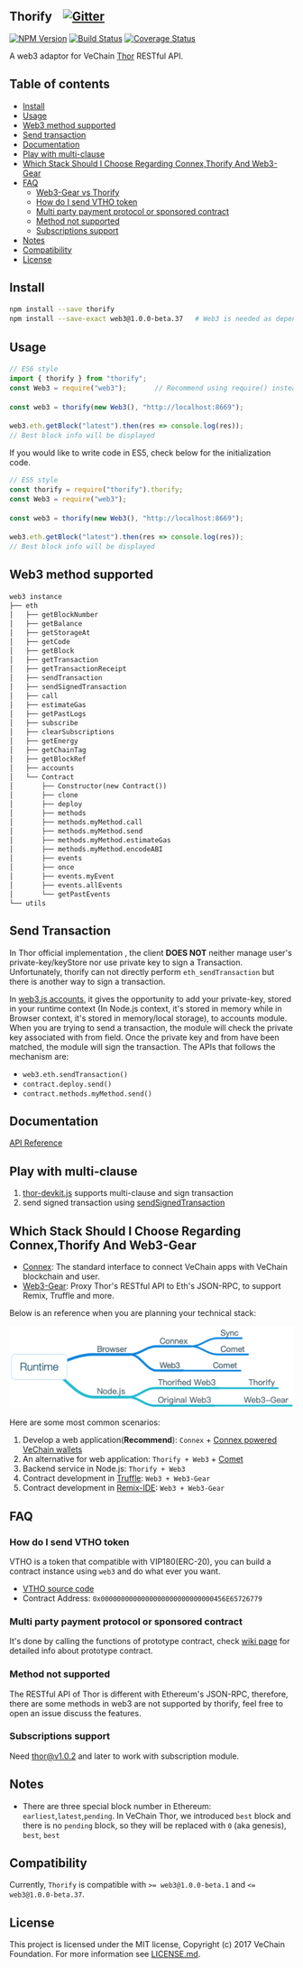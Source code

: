 ## Thorify &nbsp;&nbsp; [![Gitter](https://badges.gitter.im/vechain/thor.svg)](https://gitter.im/vechain/thor?utm_source=badge&utm_medium=badge&utm_campaign=pr-badge)

[![NPM Version](https://badge.fury.io/js/thorify.svg)](https://www.npmjs.com/package/thorify)
[![Build Status](https://travis-ci.org/vechain/thorify.svg)](https://travis-ci.org/vechain/thorify)
[![Coverage Status](https://coveralls.io/repos/github/vechain/thorify/badge.svg?branch=master)](https://coveralls.io/github/vechain/thorify?branch=master)

A web3 adaptor for VeChain [Thor](https://github.com/vechain/thor) RESTful API.


## Table of contents

* [Install](#install)
* [Usage](#usage)
* [Web3 method supported](#web3-method-supported)
* [Send transaction](#send-transaction)
* [Documentation](https://thorify.vecha.in)
* [Play with multi-clause](#play-with-multi-clause)
* [Which Stack Should I Choose Regarding Connex,Thorify And Web3-Gear](#which-stack-should-i-choose-regarding-connexthorify-and-web3-gear)
* [FAQ](#faq)
    * [Web3-Gear vs Thorify](#web3-gear-vs-thorify)
    * [How do I send VTHO token](#how-do-i-send-vtho-token)
    * [Multi party payment protocol or sponsored contract](#multi-party-payment-protocol-or-sponsored-contract)
    * [Method not supported](#method-not-supported)
    * [Subscriptions support](#subscriptions-support)
* [Notes](#notes)
* [Compatibility](#compatibility)
* [License](#License)

## Install

``` bash
npm install --save thorify
npm install --save-exact web3@1.0.0-beta.37   # Web3 is needed as dependency.
```

## Usage

``` javascript
// ES6 style
import { thorify } from "thorify";
const Web3 = require("web3");		// Recommend using require() instead of import here

const web3 = thorify(new Web3(), "http://localhost:8669");

web3.eth.getBlock("latest").then(res => console.log(res));
// Best block info will be displayed
```

If you would like to write code in ES5, check below for the initialization code.

``` javascript
// ES5 style
const thorify = require("thorify").thorify;
const Web3 = require("web3");

const web3 = thorify(new Web3(), "http://localhost:8669");

web3.eth.getBlock("latest").then(res => console.log(res));
// Best block info will be displayed
```

## Web3 method supported

```
web3 instance
├── eth
│   ├── getBlockNumber
│   ├── getBalance
│   ├── getStorageAt
│   ├── getCode
│   ├── getBlock
│   ├── getTransaction
│   ├── getTransactionReceipt
│   ├── sendTransaction
│   ├── sendSignedTransaction
│   ├── call
│   ├── estimateGas
│   ├── getPastLogs
│   ├── subscribe
│   ├── clearSubscriptions
│   ├── getEnergy
│   ├── getChainTag
│   ├── getBlockRef
│   ├── accounts
│   └── Contract
│       ├── Constructor(new Contract())
│       ├── clone
│       ├── deploy
│       ├── methods
│       ├── methods.myMethod.call
│       ├── methods.myMethod.send
│       ├── methods.myMethod.estimateGas
│       ├── methods.myMethod.encodeABI
│       ├── events
│       ├── once
│       ├── events.myEvent
│       ├── events.allEvents
│       └── getPastEvents
└── utils

```

## Send Transaction

In Thor official implementation , the client **DOES NOT** neither manage user's private-key/keyStore nor use private key to sign a Transaction. Unfortunately, thorify can not directly perform `eth_sendTransaction` but there is another way to sign a transaction.

In [web3.js accounts](https://web3js.readthedocs.io/en/1.0/web3-eth-accounts.html#eth-accounts), it gives the opportunity to add your private-key, stored in your runtime context (In Node.js context, it's stored in memory while in Browser context, it's stored in memory/local storage), to accounts module. When you are trying to send a transaction, the module will check the private key associated with from field. Once the private key and from have been matched, the module will sign the transaction.
The APIs that follows the mechanism are:

+ `web3.eth.sendTransaction()`
+ `contract.deploy.send()`
+ `contract.methods.myMethod.send()`

## Documentation

[API Reference](https://thorify.vecha.in/#/?id=api-reference)

## Play with multi-clause

1. [thor-devkit.js](https://github.com/vechain/thor-devkit.js) supports multi-clause and sign transaction
2. send signed transaction using [sendSignedTransaction](https://thorify.vecha.in/#/?id=send-signed-transaction)

## Which Stack Should I Choose Regarding Connex,Thorify And Web3-Gear

+ [Connex](https://github.com/vechain/connex#connex-): The standard interface to connect VeChain apps with VeChain blockchain and user.
+ [Web3-Gear](https://github.com/vechain/web3-gear#web3-gear): Proxy Thor's RESTful API to Eth's JSON-RPC, to support Remix, Truffle and more.

Below is an reference when you are planning your technical stack:

![tech-stack](./tech-stack.png)

Here are some most common scenarios:

1. Develop a web application(**Recommend**): `Connex` + [Connex powered VeChain wallets](https://env.vechain.org/)
2. An alternative for web application: `Thorify + Web3` + [Comet](https://env.vechain.org/#comet)
3. Backend service in Node.js: `Thorify + Web3`
4. Contract development in [Truffle](https://truffleframework.com/): `Web3 + Web3-Gear`
5. Contract development in [Remix-IDE](https://remix.ethereum.org/): `Web3 + Web3-Gear`

## FAQ

### How do I send VTHO token

VTHO is a token that compatible with VIP180(ERC-20), you can build a contract instance using `web3` and do what ever you want.

+ [VTHO source code](https://github.com/vechain/thor/blob/master/builtin/gen/energy.sol)
+ Contract Address: `0x0000000000000000000000000000456E65726779`

### Multi party payment protocol or sponsored contract

It's done by calling the functions of prototype contract, check [wiki page](https://github.com/vechain/thor/wiki/Prototype(EN)) for detailed info about prototype contract.

### Method not supported

The RESTful API of Thor is different with Ethereum's JSON-RPC, therefore, there are some methods in web3 are not supported by thorify, feel free to open an issue discuss the features.

### Subscriptions support

Need thor@v1.0.2 and later to work with subscription module.

## Notes

- There are three special block number in Ethereum: `earliest`,`latest`,`pending`. In VeChain Thor, we introduced `best` block and there is no `pending` block, so they will be replaced with `0` (aka genesis), `best`, `best`

## Compatibility

Currently, `Thorify` is compatible with `>= web3@1.0.0-beta.1` and `<= web3@1.0.0-beta.37`.

## License

This project is licensed under the MIT license, Copyright (c) 2017 VeChain Foundation. For more information see [LICENSE.md](LICENSE.md).
